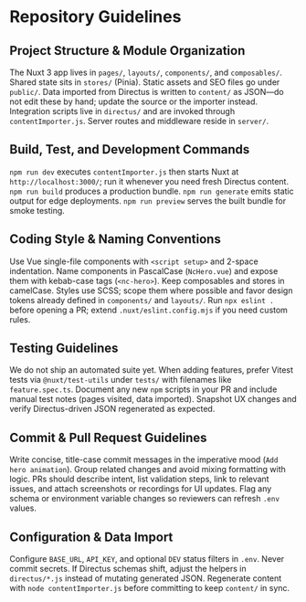 # Repository Guidelines

## Project Structure & Module Organization
The Nuxt 3 app lives in `pages/`, `layouts/`, `components/`, and `composables/`. Shared state sits in `stores/` (Pinia). Static assets and SEO files go under `public/`. Data imported from Directus is written to `content/` as JSON—do not edit these by hand; update the source or the importer instead. Integration scripts live in `directus/` and are invoked through `contentImporter.js`. Server routes and middleware reside in `server/`.

## Build, Test, and Development Commands
`npm run dev` executes `contentImporter.js` then starts Nuxt at `http://localhost:3000/`; run it whenever you need fresh Directus content. `npm run build` produces a production bundle. `npm run generate` emits static output for edge deployments. `npm run preview` serves the built bundle for smoke testing.

## Coding Style & Naming Conventions
Use Vue single-file components with `<script setup>` and 2-space indentation. Name components in PascalCase (`NcHero.vue`) and expose them with kebab-case tags (`<nc-hero>`). Keep composables and stores in camelCase. Styles use SCSS; scope them where possible and favor design tokens already defined in `components/` and `layouts/`. Run `npx eslint .` before opening a PR; extend `.nuxt/eslint.config.mjs` if you need custom rules.

## Testing Guidelines
We do not ship an automated suite yet. When adding features, prefer Vitest tests via `@nuxt/test-utils` under `tests/` with filenames like `feature.spec.ts`. Document any new `npm` scripts in your PR and include manual test notes (pages visited, data imported). Snapshot UX changes and verify Directus-driven JSON regenerated as expected.

## Commit & Pull Request Guidelines
Write concise, title-case commit messages in the imperative mood (`Add hero animation`). Group related changes and avoid mixing formatting with logic. PRs should describe intent, list validation steps, link to relevant issues, and attach screenshots or recordings for UI updates. Flag any schema or environment variable changes so reviewers can refresh `.env` values.

## Configuration & Data Import
Configure `BASE_URL`, `API_KEY`, and optional `DEV` status filters in `.env`. Never commit secrets. If Directus schemas shift, adjust the helpers in `directus/*.js` instead of mutating generated JSON. Regenerate content with `node contentImporter.js` before committing to keep `content/` in sync.

